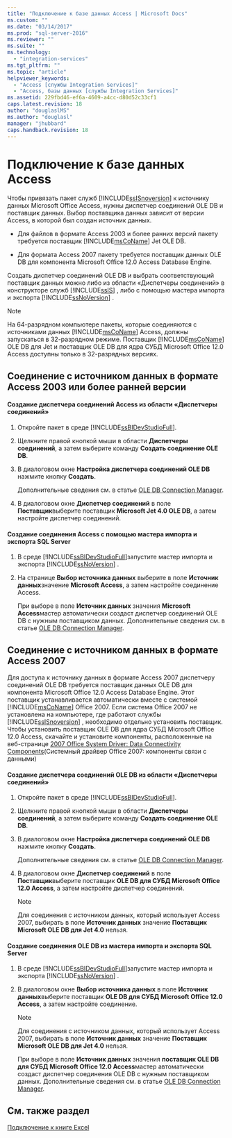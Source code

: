 ```yaml
---
title: "Подключение к базе данных Access | Microsoft Docs"
ms.custom: ""
ms.date: "03/14/2017"
ms.prod: "sql-server-2016"
ms.reviewer: ""
ms.suite: ""
ms.technology: 
  - "integration-services"
ms.tgt_pltfrm: ""
ms.topic: "article"
helpviewer_keywords: 
  - "Access [службы Integration Services]"
  - "Access, базы данных [службы Integration Services]"
ms.assetid: 229fbd46-ef6a-4609-a4cc-d80d52c33cf1
caps.latest.revision: 18
author: "douglaslMS"
ms.author: "douglasl"
manager: "jhubbard"
caps.handback.revision: 18
---
```

# Подключение к базе данных Access
  Чтобы привязать пакет служб [!INCLUDE[ssISnoversion](../../includes/ssisnoversion-md.md)] к источнику данных Microsoft Office Access, нужны диспетчер соединений OLE DB и поставщик данных. Выбор поставщика данных зависит от версии Access, в которой был создан источник данных.  
  
-   Для файлов в формате Access 2003 и более ранних версий пакету требуется поставщик [!INCLUDE[msCoName](../../includes/msconame-md.md)] Jet OLE DB.  
  
-   Для формата Access 2007 пакету требуется поставщик данных OLE DB для компонента Microsoft Office 12.0 Access Database Engine.  
  
 Создать диспетчер соединений OLE DB и выбрать соответствующий поставщик данных можно либо из области «Диспетчеры соединений» в конструкторе служб [!INCLUDE[ssIS](../../includes/ssis-md.md)] , либо с помощью мастера импорта и экспорта [!INCLUDE[ssNoVersion](../../includes/ssnoversion-md.md)] .  
  
> [!NOTE]  
>  На 64-разрядном компьютере пакеты, которые соединяются с источниками данных [!INCLUDE[msCoName](../../includes/msconame-md.md)] Access, должны запускаться в 32-разрядном режиме. Поставщик [!INCLUDE[msCoName](../../includes/msconame-md.md)] OLE DB для Jet и поставщик OLE DB для ядра СУБД Microsoft Office 12.0 Access доступны только в 32-разрядных версиях.  
  
## Соединение с источником данных в формате Access 2003 или более ранней версии  
  
#### Создание диспетчера соединений Access из области «Диспетчеры соединений»  
  
1.  Откройте пакет в среде [!INCLUDE[ssBIDevStudioFull](../../includes/ssbidevstudiofull-md.md)].  
  
2.  Щелкните правой кнопкой мыши в области **Диспетчеры соединений**, а затем выберите команду **Создать соединение OLE DB**.  
  
3.  В диалоговом окне **Настройка диспетчера соединений OLE DB** нажмите кнопку **Создать**.  
  
     Дополнительные сведения см. в статье [OLE DB Connection Manager](../../integration-services/connection-manager/ole-db-connection-manager.md).  
  
4.  В диалоговом окне **Диспетчер соединений** в поле **Поставщик**выберите поставщик **Microsoft Jet 4.0 OLE DB**, а затем настройте диспетчер соединений.  
  
#### Создание соединения Access с помощью мастера импорта и экспорта SQL Server  
  
1.  В среде [!INCLUDE[ssBIDevStudioFull](../../includes/ssbidevstudiofull-md.md)]запустите мастер импорта и экспорта [!INCLUDE[ssNoVersion](../../includes/ssnoversion-md.md)] .  
  
2.  На странице **Выбор источника данных** выберите в поле **Источник данных**значение **Microsoft Access**, а затем настройте соединение Access.  
  
     При выборе в поле **Источник данных** значения **Microsoft Access**мастер автоматически создаст диспетчер соединений OLE DB с нужным поставщиком данных. Дополнительные сведения см. в статье [OLE DB Connection Manager](../../integration-services/connection-manager/ole-db-connection-manager.md).  
  
## Соединение с источником данных в формате Access 2007  
 Для доступа к источнику данных в формате Access 2007 диспетчеру соединений OLE DB требуется поставщик данных OLE DB для компонента Microsoft Office 12.0 Access Database Engine. Этот поставщик устанавливается автоматически вместе с системой [!INCLUDE[msCoName](../../includes/msconame-md.md)] Office 2007. Если система Office 2007 не установлена на компьютере, где работают службы [!INCLUDE[ssISnoversion](../../includes/ssisnoversion-md.md)] , необходимо отдельно установить поставщик. Чтобы установить поставщик OLE DB для ядра СУБД Microsoft Office 12.0 Access, скачайте и установите компоненты, расположенные на веб-странице [2007 Office System Driver: Data Connectivity Components](http://go.microsoft.com/fwlink/?LinkId=98155)(Системный драйвер Office 2007: компоненты связи с данными)  
  
#### Создание диспетчера соединений OLE DB из области «Диспетчеры соединений»  
  
1.  Откройте пакет в среде [!INCLUDE[ssBIDevStudioFull](../../includes/ssbidevstudiofull-md.md)].  
  
2.  Щелкните правой кнопкой мыши в области **Диспетчеры соединений**, а затем выберите команду **Создать соединение OLE DB**.  
  
3.  В диалоговом окне **Настройка диспетчера соединений OLE DB** нажмите кнопку **Создать**.  
  
     Дополнительные сведения см. в статье [OLE DB Connection Manager](../../integration-services/connection-manager/ole-db-connection-manager.md).  
  
4.  В диалоговом окне **Диспетчер соединений** в поле **Поставщик**выберите поставщик **OLE DB для СУБД Microsoft Office 12.0 Access**, а затем настройте диспетчер соединений.  
  
    > [!NOTE]  
    >  Для соединения с источником данных, который использует Access 2007, выбирать в поле **Источник данных** значение **Поставщик Microsoft OLE DB для Jet 4.0** нельзя.  
  
#### Создание соединения OLE DB из мастера импорта и экспорта SQL Server  
  
1.  В среде [!INCLUDE[ssBIDevStudioFull](../../includes/ssbidevstudiofull-md.md)]запустите мастер импорта и экспорта [!INCLUDE[ssNoVersion](../../includes/ssnoversion-md.md)] .  
  
2.  В диалоговом окне **Выбор источника данных** в поле **Источник данных**выберите поставщик **OLE DB для СУБД Microsoft Office 12.0 Access**, а затем настройте соединение.  
  
    > [!NOTE]  
    >  Для соединения с источником данных, который использует Access 2007, выбирать в поле **Источник данных** значение **Поставщик Microsoft OLE DB для Jet 4.0** нельзя.  
  
     При выборе в поле **Источник данных** значения **поставщик OLE DB для СУБД Microsoft Office 12.0 Access**мастер автоматически создаст диспетчер соединения OLE DB с нужным поставщиком данных. Дополнительные сведения см. в статье [OLE DB Connection Manager](../../integration-services/connection-manager/ole-db-connection-manager.md).  
  
## См. также раздел  
 [Подключение к книге Excel](../../integration-services/connection-manager/connect-to-an-excel-workbook.md)  
  
  